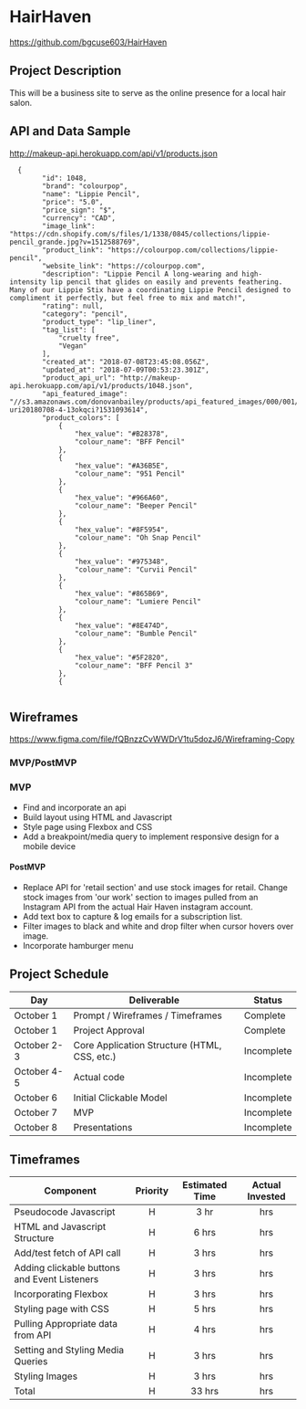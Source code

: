 # HairHaven

https://github.com/bgcuse603/HairHaven

## Project Description

This will be a business site to serve as the online presence for a local hair salon.

## API and Data Sample

http://makeup-api.herokuapp.com/api/v1/products.json


```
  {
        "id": 1048,
        "brand": "colourpop",
        "name": "Lippie Pencil",
        "price": "5.0",
        "price_sign": "$",
        "currency": "CAD",
        "image_link": "https://cdn.shopify.com/s/files/1/1338/0845/collections/lippie-pencil_grande.jpg?v=1512588769",
        "product_link": "https://colourpop.com/collections/lippie-pencil",
        "website_link": "https://colourpop.com",
        "description": "Lippie Pencil A long-wearing and high-intensity lip pencil that glides on easily and prevents feathering. Many of our Lippie Stix have a coordinating Lippie Pencil designed to compliment it perfectly, but feel free to mix and match!",
        "rating": null,
        "category": "pencil",
        "product_type": "lip_liner",
        "tag_list": [
            "cruelty free",
            "Vegan"
        ],
        "created_at": "2018-07-08T23:45:08.056Z",
        "updated_at": "2018-07-09T00:53:23.301Z",
        "product_api_url": "http://makeup-api.herokuapp.com/api/v1/products/1048.json",
        "api_featured_image": "//s3.amazonaws.com/donovanbailey/products/api_featured_images/000/001/048/original/open-uri20180708-4-13okqci?1531093614",
        "product_colors": [
            {
                "hex_value": "#B28378",
                "colour_name": "BFF Pencil"
            },
            {
                "hex_value": "#A36B5E",
                "colour_name": "951 Pencil"
            },
            {
                "hex_value": "#966A60",
                "colour_name": "Beeper Pencil"
            },
            {
                "hex_value": "#8F5954",
                "colour_name": "Oh Snap Pencil"
            },
            {
                "hex_value": "#975348",
                "colour_name": "Curvii Pencil"
            },
            {
                "hex_value": "#865B69",
                "colour_name": "Lumiere Pencil"
            },
            {
                "hex_value": "#8E474D",
                "colour_name": "Bumble Pencil"
            },
            {
                "hex_value": "#5F2820",
                "colour_name": "BFF Pencil 3"
            },
            {
            
```

## Wireframes

https://www.figma.com/file/fQBnzzCvWWDrV1tu5dozJ6/Wireframing-Copy

### MVP/PostMVP

### MVP

- Find and incorporate an api  
- Build layout using HTML and Javascript
- Style page using Flexbox and CSS
- Add a breakpoint/media query to implement responsive design for a mobile device

#### PostMVP  

- Replace API for 'retail section' and use stock images for retail. Change stock images from 'our work' section to images pulled from an Instagram API from the actual Hair Haven instagram account. 
- Add text box to capture & log emails for a subscription list.
- Filter images to black and white and drop filter when cursor hovers over image.
- Incorporate hamburger menu

## Project Schedule

|  Day | Deliverable | Status
|---|---| ---|
|October 1| Prompt / Wireframes / Timeframes | Complete
|October 1| Project Approval | Complete
|October 2-3| Core Application Structure (HTML, CSS, etc.) | Incomplete
|October 4-5 | Actual code | Incomplete
|October 6| Initial Clickable Model  | Incomplete
|October 7| MVP | Incomplete
|October 8| Presentations | Incomplete


## Timeframes

| Component | Priority | Estimated Time | Actual Invested | 
| --- | :---: |  :---: | :---: | 
| Pseudocode Javascript | H | 3 hr| hrs | 
| HTML and Javascript Structure| H | 6 hrs| hrs | 
| Add/test fetch of API call| H | 3 hrs| hrs | 
| Adding clickable buttons and Event Listeners | H | 3 hrs| hrs | 
| Incorporating Flexbox | H | 3 hrs| hrs | 
| Styling page with CSS | H | 5 hrs| hrs | 
| Pulling Appropriate data from API | H | 4 hrs| hrs | 
| Setting and Styling Media Queries | H | 3 hrs| hrs | 
| Styling Images| H | 3 hrs| hrs | 
| Total | H | 33 hrs|  hrs | 
